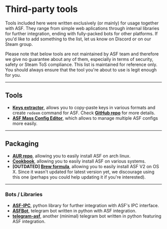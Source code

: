 # Third-party tools

Tools included here were written exclusively (or mainly) for usage together with ASF. They range from simple web aplications through internal libraries for further integration, ending with fully-packed bots for other platforms. If you'd like to add something to the list, let us know on Discord or on our Steam group.

Please note that below tools are not maintained by ASF team and therefore we give no guarantee about any of them, especially in terms of security, safety or Steam ToS compliance. This list is maintained for reference only. You should always ensure that the tool you're about to use is legit enough for you.

---

## Tools

- **[Keys extractor](https://ske.cloudswift.me)**, allows you to copy-paste keys in various formats and create `redeem` command for ASF. Check **[GitHub repo](https://github.com/Cloud-Swift/SKE)** for more details.
- **[ASF Mass Config Editor](https://github.com/genesix-eu/asf_mass_config_editor)**, which allows to manage multiple ASF configs more easily.

---

## Packaging

- **[AUR repo](https://aur.archlinux.org/packages/asf)**, allowing you to easily install ASF on arch linux.
- **[Cookbook](https://supermarket.chef.io/cookbooks/asf)**, allowing you to easily install ASF on various systems.
- **[OUTDATED] [Brew formula](http://brewformulas.org/ArchiSteamFarm)**, allowing you to easily install ASF V2 on OS X. Since it wasn't updated for latest version yet, we discourage using this one (perhaps you could help updating it if you're interested).
---

### Bots / Libraries

- **[ASF-IPC](https://pypi.python.org/pypi/ASF-IPC/1.1.3)**, python library for further integration with ASF's IPC interface.
- **[ASFBot](https://github.com/dmcallejo/ASFBot)**, telegram bot written in python with ASF integration.
- **[telegram-asf](https://github.com/deluxghost/telegram-asf)**, another (minimal) telegram bot written in python featuring ASF integration.